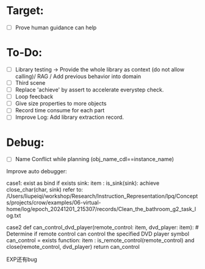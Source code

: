# Target:
- [ ] Prove human guidance can help

# To-Do:

- [ ] Library testing -> Provide the whole library as context (do not allow calling)/ RAG / Add previous behavior into domain
- [ ] Third scene
- [ ] Replace 'achieve' by assert to accelerate everystep check.
- [ ] Loop feecback
- [ ] Give size properties to more objects
- [ ] Record time consume for each part
- [ ] Improve Log: Add library extraction record.

# Debug:

- [ ] Name Conflict while planning (obj_name_cdl==instance_name)





Improve auto debugger:

case1: exist as bind
if exists sink: item : is_sink(sink):
            achieve close_char(char, sink)
refer to: /Users/liupeiqi/workshop/Research/Instruction_Representation/lpq/Concepts/projects/crow/examples/06-virtual-home/log/epoch_20241201_215307/records/Clean_the_bathroom_g2_task_log.txt


case2
def can_control_dvd_player(remote_control: item, dvd_player: item):
    # Determine if remote control can control the specified DVD player
    symbol can_control = exists function: item : is_remote_control(remote_control) and close(remote_control, dvd_player)
    return can_control

EXP还有bug
